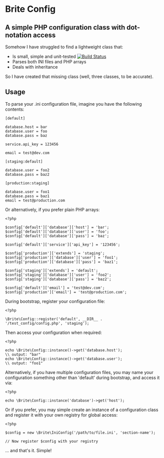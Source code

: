 Brite Config
============

A simple PHP configuration class with dot-notation access
---------------------------------------------------------

Somehow I have struggled to find a lightweight class that:

* Is small, simple and unit-tested [![Build Status](http://travis-ci.org/searbe/brite-config.png)](http://travis-ci.org/searbe/brite-config)
* Parses both INI files and PHP arrays
* Deals with inheritance

So I have created that missing class (well, three classes, to be accurate). 

Usage
-----

To parse your .ini configuration file, imagine you have the following contents:

    [default]
    
    database.host = bar
    database.user = foo
    database.pass = baz
    
    service.api_key = 123456
    
    email = test@dev.com
    
    [staging:default]
    
    database.user = foo2
    database.pass = baz2
    
    [production:staging]
    
    database.user = foo1
    database.pass = baz1
    email = test@production.com


Or alternatively, if you prefer plain PHP arrays:
    
    <?php
    
    $config['default']['database']['host'] = 'bar';
    $config['default']['database']['user'] = 'foo';
    $config['default']['database']['pass'] = 'baz';
    
    $config['default']['service']['api_key'] = '123456';
    
    $config['production']['extends'] = 'staging';
    $config['production']['database']['user'] = 'foo1';
    $config['production']['database']['pass'] = 'baz1';
    
    $config['staging']['extends'] = 'default';
    $config['staging']['database']['user'] = 'foo2';
    $config['staging']['database']['pass'] = 'baz2';
    
    $config['default']['email'] = 'test@dev.com';
    $config['production']['email'] = 'test@production.com';


During bootstrap, register your configuration file:

    <?php
    
    \Brite\Config::register('default', __DIR__ . '/test_config/config.php', 'staging');
    

Then access your configuration when required:

    <?php
    
    echo \Brite\Config::instance()->get('database.host');
    \\ output: "bar"
    echo \Brite\Config::instance()->get('database.user');
    \\ output: "foo1"
    

Alternatively, if you have multiple configuration files, you may name your
configuration something other than 'default' during bootstrap, and access it
via:

    <?php
    
    echo \Brite\Config::instance('database')->get('host');


Or if you prefer, you may simple create an instance of a configuration class and
register it with your own registry for global access:

    <?php
    
    $config = new \Brite\IniConfig('/path/to/file.ini', 'section-name');
    
    // Now register $config with your registry


... and that's it. Simple!
